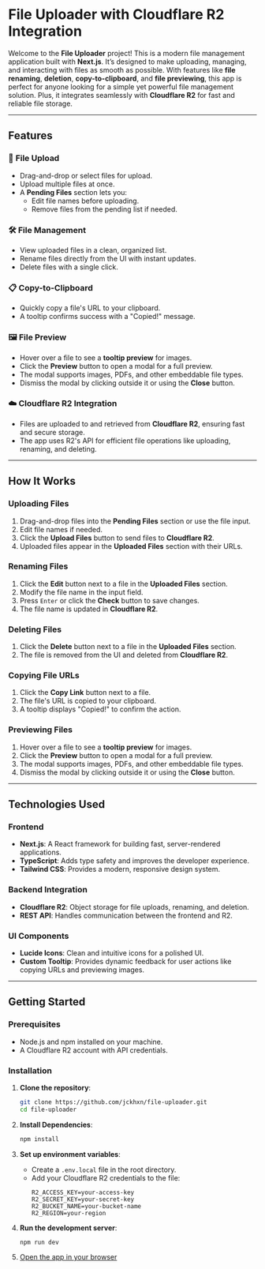# File Uploader with Cloudflare R2 Integration

Welcome to the **File Uploader** project! This is a modern file management application built with **Next.js**. It’s designed to make uploading, managing, and interacting with files as smooth as possible. With features like **file renaming**, **deletion**, **copy-to-clipboard**, and **file previewing**, this app is perfect for anyone looking for a simple yet powerful file management solution. Plus, it integrates seamlessly with **Cloudflare R2** for fast and reliable file storage.

---

## Features

### 🚀 **File Upload**

- Drag-and-drop or select files for upload.
- Upload multiple files at once.
- A **Pending Files** section lets you:
  - Edit file names before uploading.
  - Remove files from the pending list if needed.

### 🛠️ **File Management**

- View uploaded files in a clean, organized list.
- Rename files directly from the UI with instant updates.
- Delete files with a single click.

### 📋 **Copy-to-Clipboard**

- Quickly copy a file's URL to your clipboard.
- A tooltip confirms success with a "Copied!" message.

### 🖼️ **File Preview**

- Hover over a file to see a **tooltip preview** for images.
- Click the **Preview** button to open a modal for a full preview.
- The modal supports images, PDFs, and other embeddable file types.
- Dismiss the modal by clicking outside it or using the **Close** button.

### ☁️ **Cloudflare R2 Integration**

- Files are uploaded to and retrieved from **Cloudflare R2**, ensuring fast and secure storage.
- The app uses R2's API for efficient file operations like uploading, renaming, and deleting.

---

## How It Works

### Uploading Files

1. Drag-and-drop files into the **Pending Files** section or use the file input.
2. Edit file names if needed.
3. Click the **Upload Files** button to send files to **Cloudflare R2**.
4. Uploaded files appear in the **Uploaded Files** section with their URLs.

### Renaming Files

1. Click the **Edit** button next to a file in the **Uploaded Files** section.
2. Modify the file name in the input field.
3. Press `Enter` or click the **Check** button to save changes.
4. The file name is updated in **Cloudflare R2**.

### Deleting Files

1. Click the **Delete** button next to a file in the **Uploaded Files** section.
2. The file is removed from the UI and deleted from **Cloudflare R2**.

### Copying File URLs

1. Click the **Copy Link** button next to a file.
2. The file's URL is copied to your clipboard.
3. A tooltip displays "Copied!" to confirm the action.

### Previewing Files

1. Hover over a file to see a **tooltip preview** for images.
2. Click the **Preview** button to open a modal for a full preview.
3. The modal supports images, PDFs, and other embeddable file types.
4. Dismiss the modal by clicking outside it or using the **Close** button.

---

## Technologies Used

### Frontend

- **Next.js**: A React framework for building fast, server-rendered applications.
- **TypeScript**: Adds type safety and improves the developer experience.
- **Tailwind CSS**: Provides a modern, responsive design system.

### Backend Integration

- **Cloudflare R2**: Object storage for file uploads, renaming, and deletion.
- **REST API**: Handles communication between the frontend and R2.

### UI Components

- **Lucide Icons**: Clean and intuitive icons for a polished UI.
- **Custom Tooltip**: Provides dynamic feedback for user actions like copying URLs and previewing images.

---

## Getting Started

### Prerequisites

- Node.js and npm installed on your machine.
- A Cloudflare R2 account with API credentials.

### Installation

1. **Clone the repository**:

   ```bash
   git clone https://github.com/jckhxn/file-uploader.git
   cd file-uploader

   ```

2. **Install Dependencies**:

   ```bash
   npm install

   ```

3. **Set up environment variables**:
   - Create a `.env.local` file in the root directory.
   - Add your Cloudflare R2 credentials to the file:
     ```env
     R2_ACCESS_KEY=your-access-key
     R2_SECRET_KEY=your-secret-key
     R2_BUCKET_NAME=your-bucket-name
     R2_REGION=your-region
     ```
4. **Run the development server**:

   ```bash
   npm run dev

   ```

5. [Open the app in your browser](http://localhost:3000)
